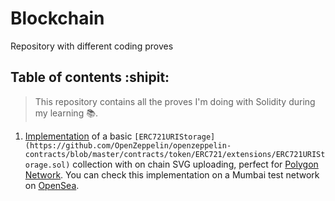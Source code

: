 # Blockchain
Repository with different coding proves

## Table of contents :shipit:
> This repository contains all the proves I'm doing with Solidity during my learning :books:. 
1. [Implementation](https://github.com/SrVladyslav/Blockchain/tree/main/1_basic_ERC721_collection_onChain) of a basic `[ERC721URIStorage](https://github.com/OpenZeppelin/openzeppelin-contracts/blob/master/contracts/token/ERC721/extensions/ERC721URIStorage.sol)` collection with on chain SVG uploading, perfect for [Polygon Network](https://polygon.technology/). You can check this implementation on a Mumbai test network on [OpenSea](https://testnets.opensea.io/collection/basicsvgc-v2).
